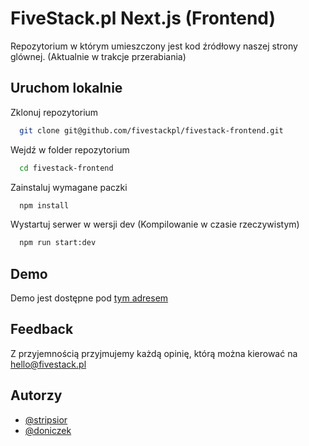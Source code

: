 
# FiveStack.pl Next.js (Frontend)

Repozytorium w którym umieszczony jest kod źródłowy naszej strony glównej. (Aktualnie w trakcje przerabiania)


## Uruchom lokalnie

Zklonuj repozytorium

```bash
  git clone git@github.com/fivestackpl/fivestack-frontend.git
```

Wejdź w folder repozytorium

```bash
  cd fivestack-frontend
```

Zainstaluj wymagane paczki

```bash
  npm install
```

Wystartuj serwer w wersji dev (Kompilowanie w czasie rzeczywistym)
```bash
  npm run start:dev
```


## Demo

Demo jest dostępne pod [tym adresem](https://fivestackpl.github.io/fivestack-frontend/)


## Feedback

Z przyjemnością przyjmujemy każdą opinię, którą można kierować na hello@fivestack.pl


## Autorzy

- [@stripsior](https://www.github.com/stripsior)
- [@doniczek](https://www.github.com/doniczek)

